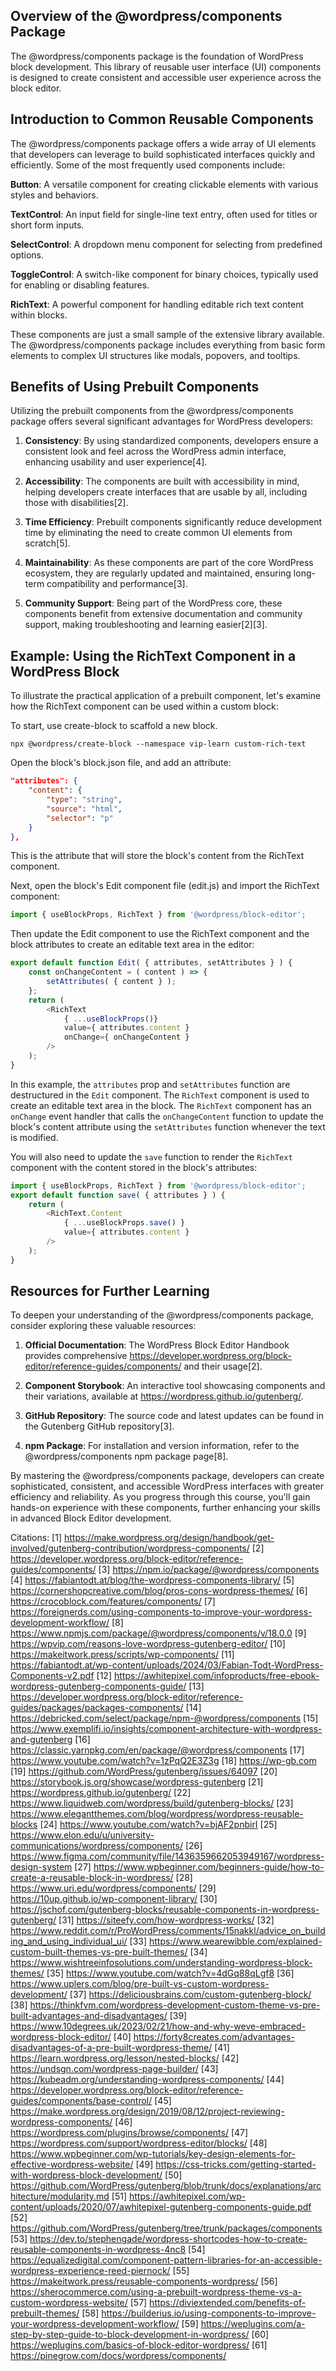 ## Overview of the @wordpress/components Package

The @wordpress/components package is the foundation of WordPress block development. This library of reusable user interface (UI) components is designed to create consistent and accessible user experience across the block editor.

## Introduction to Common Reusable Components

The @wordpress/components package offers a wide array of UI elements that developers can leverage to build sophisticated interfaces quickly and efficiently. Some of the most frequently used components include:

**Button**: A versatile component for creating clickable elements with various styles and behaviors.

**TextControl**: An input field for single-line text entry, often used for titles or short form inputs.

**SelectControl**: A dropdown menu component for selecting from predefined options.

**ToggleControl**: A switch-like component for binary choices, typically used for enabling or disabling features.

**RichText**: A powerful component for handling editable rich text content within blocks.

These components are just a small sample of the extensive library available. The @wordpress/components package includes everything from basic form elements to complex UI structures like modals, popovers, and tooltips.

## Benefits of Using Prebuilt Components

Utilizing the prebuilt components from the @wordpress/components package offers several significant advantages for WordPress developers:

1. **Consistency**: By using standardized components, developers ensure a consistent look and feel across the WordPress admin interface, enhancing usability and user experience[4].

2. **Accessibility**: The components are built with accessibility in mind, helping developers create interfaces that are usable by all, including those with disabilities[2].

3. **Time Efficiency**: Prebuilt components significantly reduce development time by eliminating the need to create common UI elements from scratch[5].

4. **Maintainability**: As these components are part of the core WordPress ecosystem, they are regularly updated and maintained, ensuring long-term compatibility and performance[3].

5. **Community Support**: Being part of the WordPress core, these components benefit from extensive documentation and community support, making troubleshooting and learning easier[2][3].

## Example: Using the RichText Component in a WordPress Block

To illustrate the practical application of a prebuilt component, let's examine how the RichText component can be used within a custom block:

To start, use create-block to scaffold a new block. 

```shell
npx @wordpress/create-block --namespace vip-learn custom-rich-text
```

Open the block's block.json file, and add an attribute:

```json
"attributes": {
    "content": {
        "type": "string",
        "source": "html",
        "selector": "p"
    }
},
```

This is the attribute that will store the block's content from the RichText component.

Next, open the block's Edit component file (edit.js) and import the RichText component:

```javascript
import { useBlockProps, RichText } from '@wordpress/block-editor';
```

Then update the Edit component to use the RichText component and the block attributes to create an editable text area in the editor:

```javascript
export default function Edit( { attributes, setAttributes } ) {
    const onChangeContent = ( content ) => {
        setAttributes( { content } );
    };
    return (
        <RichText
            { ...useBlockProps()}
            value={ attributes.content }
            onChange={ onChangeContent }
        />
    );
}
```

In this example, the `attributes` prop and `setAttributes` function are destructured in the `Edit` component. The `RichText` component is used to create an editable text area in the block. The `RichText` component has an `onChange` event handler that calls the `onChangeContent` function to update the block's content attribute using the `setAttributes` function whenever the text is modified.

You will also need to update the `save` function to render the `RichText` component with the content stored in the block's attributes:

```javascript
import { useBlockProps, RichText } from '@wordpress/block-editor';
export default function save( { attributes } ) {
	return (
		<RichText.Content
			{ ...useBlockProps.save() }
			value={ attributes.content }
		/>
	);
}
```

## Resources for Further Learning

To deepen your understanding of the @wordpress/components package, consider exploring these valuable resources:

1. **Official Documentation**: The WordPress Block Editor Handbook provides comprehensive https://developer.wordpress.org/block-editor/reference-guides/components/ and their usage[2].

2. **Component Storybook**: An interactive tool showcasing components and their variations, available at https://wordpress.github.io/gutenberg/.

3. **GitHub Repository**: The source code and latest updates can be found in the Gutenberg GitHub repository[3].

4. **npm Package**: For installation and version information, refer to the @wordpress/components npm package page[8].

By mastering the @wordpress/components package, developers can create sophisticated, consistent, and accessible WordPress interfaces with greater efficiency and reliability. As you progress through this course, you'll gain hands-on experience with these components, further enhancing your skills in advanced Block Editor development.

Citations:
[1] https://make.wordpress.org/design/handbook/get-involved/gutenberg-contribution/wordpress-components/
[2] https://developer.wordpress.org/block-editor/reference-guides/components/
[3] https://npm.io/package/@wordpress/components
[4] https://fabiantodt.at/blog/the-wordpress-components-library/
[5] https://cornershopcreative.com/blog/pros-cons-wordpress-themes/
[6] https://crocoblock.com/features/components/
[7] https://foreignerds.com/using-components-to-improve-your-wordpress-development-workflow/
[8] https://www.npmjs.com/package/@wordpress/components/v/18.0.0
[9] https://wpvip.com/reasons-love-wordpress-gutenberg-editor/
[10] https://makeitwork.press/scripts/wp-components/
[11] https://fabiantodt.at/wp-content/uploads/2024/03/Fabian-Todt-WordPress-Components-v2.pdf
[12] https://awhitepixel.com/infoproducts/free-ebook-wordpress-gutenberg-components-guide/
[13] https://developer.wordpress.org/block-editor/reference-guides/packages/packages-components/
[14] https://debricked.com/select/package/npm-@wordpress/components
[15] https://www.exemplifi.io/insights/component-architecture-with-wordpress-and-gutenberg
[16] https://classic.yarnpkg.com/en/package/@wordpress/components
[17] https://www.youtube.com/watch?v=1zPqQ2E3Z3g
[18] https://wp-gb.com
[19] https://github.com/WordPress/gutenberg/issues/64097
[20] https://storybook.js.org/showcase/wordpress-gutenberg
[21] https://wordpress.github.io/gutenberg/
[22] https://www.liquidweb.com/wordpress/build/gutenberg-blocks/
[23] https://www.elegantthemes.com/blog/wordpress/wordpress-reusable-blocks
[24] https://www.youtube.com/watch?v=bjAF2pnbirI
[25] https://www.elon.edu/u/university-communications/wordpress/components/
[26] https://www.figma.com/community/file/1436359662053949167/wordpress-design-system
[27] https://www.wpbeginner.com/beginners-guide/how-to-create-a-reusable-block-in-wordpress/
[28] https://www.uri.edu/wordpress/components/
[29] https://10up.github.io/wp-component-library/
[30] https://jschof.com/gutenberg-blocks/reusable-components-in-wordpress-gutenberg/
[31] https://siteefy.com/how-wordpress-works/
[32] https://www.reddit.com/r/ProWordPress/comments/15nakkl/advice_on_building_and_using_individual_ui/
[33] https://www.wearewibble.com/explained-custom-built-themes-vs-pre-built-themes/
[34] https://www.wishtreeinfosolutions.com/understanding-wordpress-block-themes/
[35] https://www.youtube.com/watch?v=4dGq88qLgf8
[36] https://www.uplers.com/blog/pre-built-vs-custom-wordpress-development/
[37] https://deliciousbrains.com/custom-gutenberg-block/
[38] https://thinkfvm.com/wordpress-development-custom-theme-vs-pre-built-advantages-and-disadvantages/
[39] https://www.10degrees.uk/2023/02/21/how-and-why-weve-embraced-wordpress-block-editor/
[40] https://forty8creates.com/advantages-disadvantages-of-a-pre-built-wordpress-theme/
[41] https://learn.wordpress.org/lesson/nested-blocks/
[42] https://undsgn.com/wordpress-page-builder/
[43] https://kubeadm.org/understanding-wordpress-components/
[44] https://developer.wordpress.org/block-editor/reference-guides/components/base-control/
[45] https://make.wordpress.org/design/2019/08/12/project-reviewing-wordpress-components/
[46] https://wordpress.com/plugins/browse/components/
[47] https://wordpress.com/support/wordpress-editor/blocks/
[48] https://www.wpbeginner.com/wp-tutorials/key-design-elements-for-effective-wordpress-website/
[49] https://css-tricks.com/getting-started-with-wordpress-block-development/
[50] https://github.com/WordPress/gutenberg/blob/trunk/docs/explanations/architecture/modularity.md
[51] https://awhitepixel.com/wp-content/uploads/2020/07/awhitepixel-gutenberg-components-guide.pdf
[52] https://github.com/WordPress/gutenberg/tree/trunk/packages/components
[53] https://dev.to/stephengade/wordpress-shortcodes-how-to-create-reusable-components-in-wordpress-4nc8
[54] https://equalizedigital.com/component-pattern-libraries-for-an-accessible-wordpress-experience-reed-piernock/
[55] https://makeitwork.press/reusable-components-wordpress/
[56] https://sherocommerce.com/using-a-prebuilt-wordpress-theme-vs-a-custom-wordpress-website/
[57] https://diviextended.com/benefits-of-prebuilt-themes/
[58] https://builderius.io/using-components-to-improve-your-wordpress-development-workflow/
[59] https://weplugins.com/a-step-by-step-guide-to-block-development-in-wordpress/
[60] https://weplugins.com/basics-of-block-editor-wordpress/
[61] https://pinegrow.com/docs/wordpress/components/